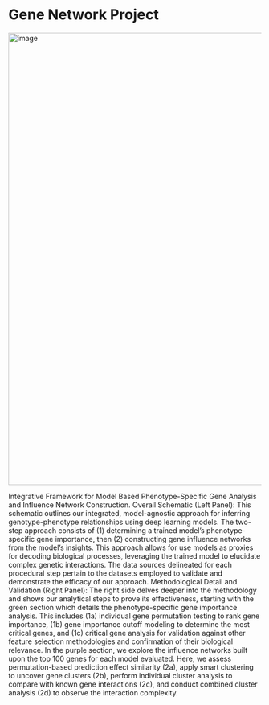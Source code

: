 # Gene Network Project
<img width="900" alt="image" src="https://github.com/ok-tsar/Gene_Network_Project/assets/54241448/ee70b43c-7338-417e-93ea-d06d8a5257ae">

Integrative Framework for Model Based Phenotype-Specific Gene Analysis and Influence Network Construction.
Overall Schematic (Left Panel): This schematic outlines our integrated, model-agnostic approach for inferring genotype-phenotype relationships using deep learning models. The two-step approach consists of (1) determining a trained model’s phenotype-specific gene importance, then (2) constructing gene influence networks from the model’s insights. This approach allows for use models as proxies for decoding biological processes, leveraging the trained model to elucidate complex genetic interactions. The data sources delineated for each procedural step pertain to the datasets employed to validate and demonstrate the efficacy of our approach.
Methodological Detail and Validation (Right Panel): The right side delves deeper into the methodology and shows our analytical steps to prove its effectiveness, starting with the green section which details the phenotype-specific gene importance analysis. This includes (1a) individual gene permutation testing to rank gene importance, (1b) gene importance cutoff modeling to determine the most critical genes, and (1c) critical gene analysis for validation against other feature selection methodologies and confirmation of their biological relevance. In the purple section, we explore the influence networks built upon the top 100 genes for each model evaluated. Here, we assess permutation-based prediction effect similarity (2a), apply smart clustering to uncover gene clusters (2b), perform individual cluster analysis to compare with known gene interactions (2c), and conduct combined cluster analysis (2d) to observe the interaction complexity. 
